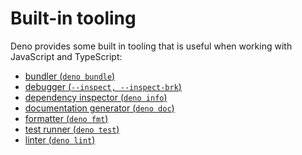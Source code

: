 # Built-in tooling

Deno provides some built in tooling that is useful when working with JavaScript
and TypeScript:

- [bundler (`deno bundle`)](./tools/bundler.md)
- [debugger (`--inspect, --inspect-brk`)](./tools/debugger.md)
- [dependency inspector (`deno info`)](./tools/dependency_inspector.md)
- [documentation generator (`deno doc`)](./tools/documentation_generator.md)
- [formatter (`deno fmt`)](./tools/formatter.md)
- [test runner (`deno test`)](./testing.md)
- [linter (`deno lint`)](./tools/linter.md)
